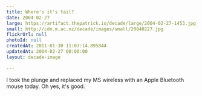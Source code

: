 ```yaml
---
title: Where's it's tail?
date: 2004-02-27
large: https://artifact.thepatrick.io/decade/large/2004-02-27-1453.jpg
small: http://cdn.m.ac.nz/decade/images/small/20040227.jpg
flickrUrl: null
photoId: null
createdAt: 2011-01-30 11:07:14.895844
updatedAt: 2004-02-27 00:00:00
layout: decade-image

---
```

I took the plunge and replaced my MS wireless with an Apple Bluetooth mouse today. Oh yes, it's good.
